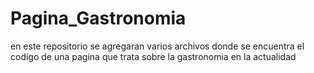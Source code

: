 # Pagina_Gastronomia
en este repositorio se agregaran varios archivos donde se encuentra el codigo de una pagina que trata sobre la gastronomia en la actualidad
